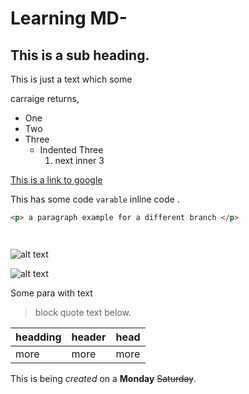 # Learning MD-
## This is a sub heading.

This is just a text which some 

carraige returns,

- One
- Two 
- Three 
  - Indented Three
    1. next inner 3 

[This is a link to google](http://www.google.com)

This has some code  `varable` inline code .

```html
<p> a paragraph example for a different branch </p> 
```
```javascript
```
```python
```
![alt text](https://picsum.photos/100/100)

![alt text](https://picsum.photos/400/400)

Some para with text

>block quote text below. 

| headding | header | head |
| --- | --- | --- |
| more | more | more |

This is being *created* on a **Monday** ~~Saturday~~. 
